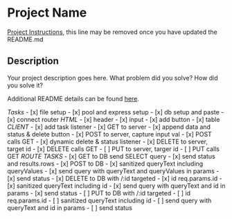 # Project Name

[Project Instructions](./INSTRUCTIONS.md), this line may be removed once you have updated the README.md

## Description

Your project description goes here. What problem did you solve? How did you solve it?

Additional README details can be found [here](https://github.com/PrimeAcademy/readme-template/blob/master/README.md).

*Tasks*
    - [x] file setup
    - [x] pool and express setup
    - [x] db setup and paste
    - [x] connect router 
*HTML*
    - [x] header
    - [x] input
    - [x] add button
    - [x] table
*CLIENT*
    - [x] add task listener
    - [x] GET to server
    - [x] append data and status & delete button
    - [x] POST to server, capture input val
    - [x] POST calls GET
    - [x] dynamic delete & status listener
    - [x] DELETE to server, target id
    - [x] DELETE calls GET
    - [ ] PUT to server, targer id
    - [ ] PUT calls GET
*ROUTE TASKS*
    - [x] GET to DB send SELECT query
    - [x] send status and results.rows
    - [x] POST to DB
    - [x] sanitized queryText including queryValues
    - [x] send query with queryText and queryValues in params
    - [x] send status
    - [x] DELETE to DB with /:id targeted
    - [x] id req.params.id
    - [x] sanitized queryText including id
    - [x] send query with queryText and id in params
    - [x] send status
    - [ ] PUT to DB with /:id targeted
    - [ ] id req.params.id
    - [ ] sanitized queryText including id
    - [ ] send query with queryText and id in params
    - [ ] send status
    